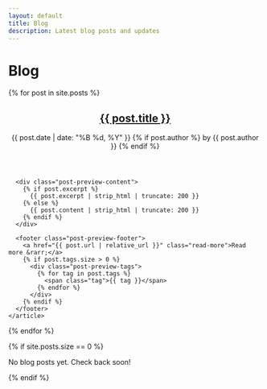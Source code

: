 ```yaml
---
layout: default
title: Blog
description: Latest blog posts and updates
---
```


# Blog

<div class="blog-posts">
  {% for post in site.posts %}
    <article class="blog-post-preview">
      <header class="post-preview-header">
        <h2 class="post-preview-title">
          <a href="{{ post.url | relative_url }}">{{ post.title }}</a>
        </h2>
        <div class="post-preview-meta">
          <time datetime="{{ post.date | date: '%Y-%m-%d' }}">
            {{ post.date | date: "%B %d, %Y" }}
          </time>
          {% if post.author %}
            <span class="post-author">by {{ post.author }}</span>
          {% endif %}
        </div>
      </header>
      
      <div class="post-preview-content">
        {% if post.excerpt %}
          {{ post.excerpt | strip_html | truncate: 200 }}
        {% else %}
          {{ post.content | strip_html | truncate: 200 }}
        {% endif %}
      </div>
      
      <footer class="post-preview-footer">
        <a href="{{ post.url | relative_url }}" class="read-more">Read more &rarr;</a>
        {% if post.tags.size > 0 %}
          <div class="post-preview-tags">
            {% for tag in post.tags %}
              <span class="tag">{{ tag }}</span>
            {% endfor %}
          </div>
        {% endif %}
      </footer>
    </article>
  {% endfor %}
  
  {% if site.posts.size == 0 %}
    <p class="no-posts">No blog posts yet. Check back soon!</p>
  {% endif %}
</div>
